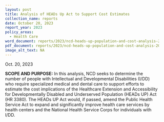 ```yaml
---
layout: post
title: Analysis of HEADs Up Act to Support Cost Estimates
collection_name: reports
date: October 20, 2023
report_year: 2023
policy_areas:
  - Health Care
word_document: reports/2023/ncd-heads-up-population-and-cost-analysis-2023.docx
pdf_document: reports/2023/ncd-heads-up-population-and-cost-analysis-2023.pdf
image_alt_text: NA
---
```

Oct. 20, 2023

**SCOPE AND PURPOSE:** In this analysis, NCD seeks to determine the number of people with Intellectual and Developmental Disabilities (I/DD) who require specialized medical and dental care to support efforts to estimate the cost implications of the Healthcare Extension and Accessibility for Developmentally Disabled and Underserved Population (HEADs UP) Act (HR 3380). The HEADs UP Act would, if passed, amend the Public Health Service Act to expand and significantly improve health care services by health centers and the National Health Service Corps for individuals with I/DD.